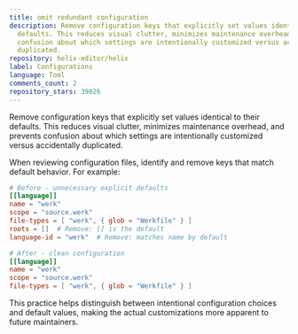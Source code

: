 ```yaml
---
title: omit redundant configuration
description: Remove configuration keys that explicitly set values identical to their
  defaults. This reduces visual clutter, minimizes maintenance overhead, and prevents
  confusion about which settings are intentionally customized versus accidentally
  duplicated.
repository: helix-editor/helix
label: Configurations
language: Toml
comments_count: 2
repository_stars: 39026
---
```


Remove configuration keys that explicitly set values identical to their defaults. This reduces visual clutter, minimizes maintenance overhead, and prevents confusion about which settings are intentionally customized versus accidentally duplicated.

When reviewing configuration files, identify and remove keys that match default behavior. For example:

```toml
# Before - unnecessary explicit defaults
[[language]]
name = "werk"
scope = "source.werk"
file-types = [ "werk", { glob = "Werkfile" } ]
roots = []  # Remove: [] is the default
language-id = "werk"  # Remove: matches name by default

# After - clean configuration
[[language]]
name = "werk"
scope = "source.werk"
file-types = [ "werk", { glob = "Werkfile" } ]
```

This practice helps distinguish between intentional configuration choices and default values, making the actual customizations more apparent to future maintainers.